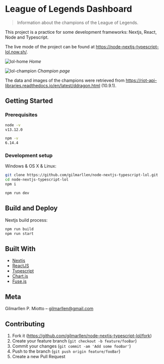 # League of Legends Dashboard
> Information about the champions of the League of Legends.

This project is a practice for some development frameworks: Nextjs, React, Node and Typescript.

The live mode of the project can be found at https://node-nextjs-typescript-lol.now.sh/.

![lol-home](https://user-images.githubusercontent.com/18606900/84220086-5c6b8780-aaa8-11ea-9a08-aa7ccfc45210.JPG)
*Home*

![lol-champion](https://user-images.githubusercontent.com/18606900/84220111-6db49400-aaa8-11ea-99b8-7da335c15193.JPG)
*Champion page*

The data and images of the champions were retrieved from https://riot-api-libraries.readthedocs.io/en/latest/ddragon.html (10.9.1).

## Getting Started

### Prerequisites
```sh
node -v
v13.12.0
```
```sh
npm -v
6.14.4
```

### Development setup
Windows & OS X & Linux:

```sh
git clone https://github.com/gilmarllen/node-nextjs-typescript-lol.git
cd node-nextjs-typescript-lol
npm i
```
```sh
npm run dev
```

## Build and Deploy
Nextjs build process:
```sh
npm run build
npm run start
```

## Built With
* [Nextjs](https://nextjs.org/)
* [ReactJS](https://reactjs.org/)
* [Typescript](https://www.typescriptlang.org/)
* [Chart.js](https://www.chartjs.org/)
* [Fuse.js](https://fusejs.io/)

## Meta

Gilmarllen P. Miotto – gilmarllen@gmail.com

<!-- Distributed under the XYZ license. See ``LICENSE`` for more information. -->

## Contributing

1. Fork it (<https://github.com/gilmarllen/node-nextjs-typescript-lol/fork>)
2. Create your feature branch (`git checkout -b feature/fooBar`)
3. Commit your changes (`git commit -am 'Add some fooBar'`)
4. Push to the branch (`git push origin feature/fooBar`)
5. Create a new Pull Request
